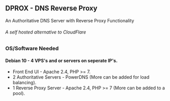 ## DPROX - DNS Reverse Proxy
An Authoritative DNS Server with Reverse Proxy Functionality
###### A self hosted alternative to CloudFlare

### OS/Software Needed
#### Debian 10 - 4 VPS's and or servers on seperate IP's. 
- Front End UI - Apache 2.4, PHP >= 7.
- 2 Authoritative Servers - PowerDNS (More can be added for load balancing).
- 1 Reverse Proxy Server - Apache 2.4, PHP >= 7 (More can be added to a pool).
